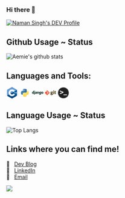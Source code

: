### Hi there 👋

<a href="https://dev.to/namansingh3502">
  <img src="https://d2fltix0v2e0sb.cloudfront.net/dev-badge.svg" alt="Naman Singh's DEV Profile" height="30" width="30">
</a>


## Github Usage ~ Status 
![Aemie's github stats](https://github-readme-stats.aemiej.vercel.app/api?username=namansingh3502&show_icons=true&hide_border=true&theme=tokyonight&private=true) 

## Languages and Tools:
<code><img height="30" src="https://raw.githubusercontent.com/github/explore/80688e429a7d4ef2fca1e82350fe8e3517d3494d/topics/cpp/cpp.png"></code>
<code><img height="30" src="https://raw.githubusercontent.com/github/explore/80688e429a7d4ef2fca1e82350fe8e3517d3494d/topics/python/python.png"></code>
<code><img height="30" src="https://raw.githubusercontent.com/github/explore/80688e429a7d4ef2fca1e82350fe8e3517d3494d/topics/django/django.png"></code>
<code><img height="30" src="https://raw.githubusercontent.com/github/explore/80688e429a7d4ef2fca1e82350fe8e3517d3494d/topics/git/git.png"></code>
<code><img height="30" src="https://raw.githubusercontent.com/github/explore/80688e429a7d4ef2fca1e82350fe8e3517d3494d/topics/terminal/terminal.png"></code>




## Language Usage ~ Status
![Top Langs](https://github-readme-stats.aemiej.vercel.app/api/top-langs/?username=namansingh3502&layout=compact&theme=tokyonight&show_icons=true&hide_border=true&private=true)

## Links where you can find me! 
:pushpin: &nbsp; [Dev Blog](https://dev.to/namansingh3502)  
:pushpin: &nbsp; [LinkedIn](https://www.linkedin.com/in/naman-singh-215b2119b/)  
:pushpin: &nbsp; [Email](mailto:namansingh0305@gmail.com)  



![](https://komarev.com/ghpvc/?username=namansingh3502&color=green)
<!--
**namansingh3502/namansingh3502** is a ✨ _special_ ✨ repository because its `README.md` (this file) appears on your GitHub profile.

Here are some ideas to get you started:

- 🔭 I’m currently working on ...
- 🌱 I’m currently learning ...
- 👯 I’m looking to collaborate on ...
- 🤔 I’m looking for help with ...
- 💬 Ask me about ...
- 📫 How to reach me: ...
- 😄 Pronouns: ...
- ⚡ Fun fact: ...
-->
